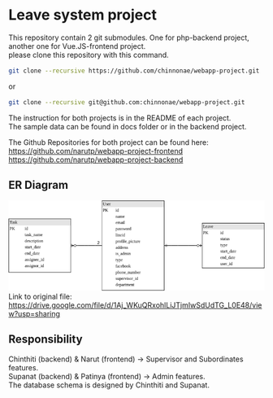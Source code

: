 # Leave system project  
This repository contain 2 git submodules. One for php-backend project, another one for Vue.JS-frontend project.  
please clone this repository with this command.  
``` bash
git clone --recursive https://github.com/chinnonae/webapp-project.git
```
or  
``` bash
git clone --recursive git@github.com:chinnonae/webapp-project.git
```

The instruction for both projects is in the README of each project.  
The sample data can be found in docs folder or in the backend project.  

The Github Repositories for both project can be found here:  
https://github.com/narutp/webapp-project-frontend  
https://github.com/narutp/webapp-project-backend  


## ER Diagram
![ER diagram](https://github.com/chinnonae/webapp-project/blob/master/docs/WebApp%20project%20ER.png?raw=true)  
Link to original file: https://drive.google.com/file/d/1Aj_WKuQRxohlLiJTjmIwSdUdTG_L0E48/view?usp=sharing  

## Responsibility
Chinthiti (backend) & Narut (frontend) -> Supervisor and Subordinates features.  
Supanat (backend) & Patinya (frontend) -> Admin features.  
The database schema is designed by Chinthiti and Supanat.  
